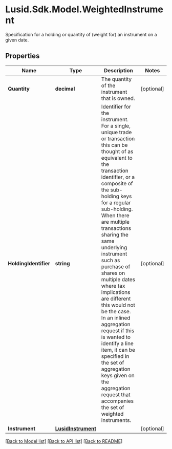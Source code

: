 # Lusid.Sdk.Model.WeightedInstrument
Specification for a holding or quantity of (weight for) an instrument on a given date.
## Properties

Name | Type | Description | Notes
------------ | ------------- | ------------- | -------------
**Quantity** | **decimal** | The quantity of the instrument that is owned. | [optional] 
**HoldingIdentifier** | **string** | Identifier for the instrument.  For a single, unique trade or transaction this can be thought of as equivalent to the transaction identifier, or  a composite of the sub-holding keys for a regular sub-holding. When there are multiple transactions sharing the same underlying instrument  such as purchase of shares on multiple dates where tax implications are different this would not be the case.    In an inlined aggregation request if this is wanted to identify a line item, it can be specified in the set of aggregation keys given on the aggregation  request that accompanies the set of weighted instruments. | [optional] 
**Instrument** | [**LusidInstrument**](LusidInstrument.md) |  | [optional] 

[[Back to Model list]](../README.md#documentation-for-models) [[Back to API list]](../README.md#documentation-for-api-endpoints) [[Back to README]](../README.md)


